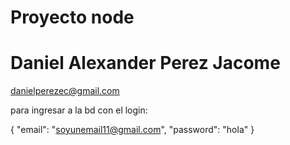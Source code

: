 # Proyecto node 
# Daniel Alexander Perez Jacome

danielperezec@gmail.com

para ingresar a la bd con el login:

{
    "email": "soyunemail11@gmail.com",
    "password": "hola"
}